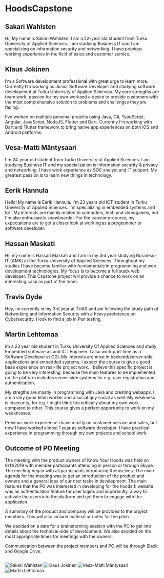 # HoodsCapstone

## Sakari Wahlsten
Hi, My name is Sakari Wahlsten. I am a 22-year old student from Turku University of Applied Sciences. I am studying Business IT and I am specializing on information security and networking. I have previous working experience in the field of sales and customer service. 


## Klaus Jokinen

I’m a Software development professional with great urge to learn more. Currently I’m working as Junior Software Developer and studying software development at Turku University of Applied Sciences. My core strengths are team work, passion for my own workand a desire to provide customers with the most comprehensive solution to problems and challenges they are facing.

I’ve worked on multiple personal projects using Java, C#, TypeScript, Angular, JavaScript, NodeJS, Flutter and Dart. Currently I’m working with Dart and Flutter framework to bring native app experiences on both iOS and Android platforms.

## Vesa-Matti Mäntysaari
I'm 24-year old student from Turku University of Applied Sciences. I am studying Business IT and my specialization is information security & privacy and networking. I have work experience as SOC analyst and IT support. My greatest passion is to learn new things in technology.

## Eerik Hannula
Hello! My name is Eerik Hannula. I'm 23 years old ICT student in Turku University of Applied Sciences.
I'm specializing in embedded systems and IoT.
My interests are mainly related to computers, tech and videogames, but I'm also enthusiastic snowboarder.
For the capstone-course, my expectations are to get a closer look at working as a programmer or software developer.

## Hassan Maskati
Hi, my name is Hassan Maskati and I am in my 3rd year studying Business-IT (AMK) at the Turku University of Applied Sciences. Throughout my studies I have become familiar with fundamentals in programming and web development technologies. My focus is to become a full stack web developer. This Capstone project will provide a chance to work on an interesting case as part of the team.


## Travis Dyde
Hey, Im currently in my 3rd year at TUAS and am following the study path of Networking and Information Security with a heavy preference on Cybersecurity.  I look to find a job in Pen testing.

## Martin Lehtomaa
Im a 23 year old student in Turku University Of Applied Sciences and study Embedded software as and ICT Engineer. I also work part-time as a Software Developer at CGI. My interests are most in backend/server-side applications and embedded systems. I expect the course
to give a good base experience on real-life project work. I believe this specific project is going to be very interesting, because the main features to be implemented on the platform includes server-side systems for e.g. user registration and authentication.

My stregths are mostly in programming with Java and creating webapps. I am a very good team worker and a social guy social as well. My weakness is insecurity, for e.g. I might think too critically about my own work compared to other. This course gives a perfect opportunity to work on my weaknesses.

Previous work experience i have mostly on customer service and sales, but now I have worked almost 1 year as software developer. I have practical experience in programming through my own projects and school work.

## Outcome of PO Meeting
The meeting with the product owners of Know Your Hoods was held on 8/11/2019 with member participants attending in person or through Skype. The meeting began with all participants introducing themselves. The main agenda for the meeting was to get an introduction of the product and owners and a general idea of our next tasks in development. The main features that the PO was interested in developing for the hoods.fi website was an authentication feature for user logins and importantly, a way to activate the users into the platform and get them to engage with the application. 

A summary of the product and company will be provided to the project members. This will also include material or notes for the pitch.

We decided on a date for a brainstorming session with the PO to get into details about the technical-side of development. We also decided on the most appropriate times for meetings with the owners.

Communication between the project members and PO will be through Slack and Google Drive.



##

![Sakari Wahlsten](https://media.licdn.com/dms/image/C5603AQFNkaeqLNNpZg/profile-displayphoto-shrink_200_200/0?e=1578528000&v=beta&t=OVe6dF_kPhNOZgp8frcGGemCOu4ZTKAEjJuApBKEkQo "Sakari Wahlsten") ![Klaus Jokinen](https://media.licdn.com/dms/image/C5603AQGeX12aI5VctQ/profile-displayphoto-shrink_200_200/0?e=1578528000&v=beta&t=UHtfVDNb0Z3p0gdgEm2agXhwwWRZ57AMaGPEmSzKWbQ "Klaus Jokinen") ![Vesa-Matti Mäntysaari](https://media.licdn.com/dms/image/C5103AQFFhCMbbI-AXA/profile-displayphoto-shrink_200_200/0?e=1578528000&v=beta&t=-oTpzNCxLJWg5QG4J38wmHFe6NtkpHyJ_Wma2k8K6jw "Vesa-Matti Mäntysaari") ![Martin Lehtomaa](https://media.licdn.com/dms/image/C5603AQG_riPV4BBbIA/profile-displayphoto-shrink_200_200/0?e=1578528000&v=beta&t=-32_-rnIbMNEtuB8sG0QFSgfZaKelHCBwrigHIMwHvI "Martin Lehtomaa")





